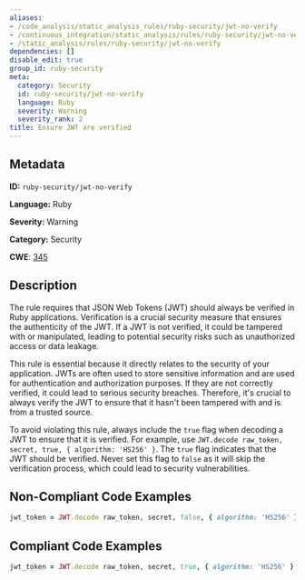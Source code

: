 ```yaml
---
aliases:
- /code_analysis/static_analysis_rules/ruby-security/jwt-no-verify
- /continuous_integration/static_analysis/rules/ruby-security/jwt-no-verify
- /static_analysis/rules/ruby-security/jwt-no-verify
dependencies: []
disable_edit: true
group_id: ruby-security
meta:
  category: Security
  id: ruby-security/jwt-no-verify
  language: Ruby
  severity: Warning
  severity_rank: 2
title: Ensure JWT are verified
---
```

<!--  SOURCED FROM https://github.com/DataDog/datadog-static-analyzer-rule-docs -->


## Metadata
**ID:** `ruby-security/jwt-no-verify`

**Language:** Ruby

**Severity:** Warning

**Category:** Security

**CWE**: [345](https://cwe.mitre.org/data/definitions/345.html)

## Description
The rule requires that JSON Web Tokens (JWT) should always be verified in Ruby applications. Verification is a crucial security measure that ensures the authenticity of the JWT. If a JWT is not verified, it could be tampered with or manipulated, leading to potential security risks such as unauthorized access or data leakage.

This rule is essential because it directly relates to the security of your application. JWTs are often used to store sensitive information and are used for authentication and authorization purposes. If they are not correctly verified, it could lead to serious security breaches. Therefore, it's crucial to always verify the JWT to ensure that it hasn't been tampered with and is from a trusted source.

To avoid violating this rule, always include the `true` flag when decoding a JWT to ensure that it is verified. For example, use `JWT.decode raw_token, secret, true, { algorithm: 'HS256' }`. The `true` flag indicates that the JWT should be verified. Never set this flag to `false` as it will skip the verification process, which could lead to security vulnerabilities.

## Non-Compliant Code Examples
```ruby
jwt_token = JWT.decode raw_token, secret, false, { algorithm: 'HS256' }
```

## Compliant Code Examples
```ruby
jwt_token = JWT.decode raw_token, secret, true, { algorithm: 'HS256' }
```
